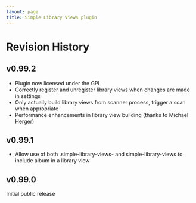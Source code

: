 ```yaml
---
layout: page
title: Simple Library Views plugin
---
```


Revision History
================

v0.99.2
-------

* Plugin now licensed under the GPL
* Correctly register and unregister library views when changes are made in settings
* Only actually build library views from scanner process, trigger a scan when appropriate
* Performance enhancements in library view building (thanks to Michael Herger)

v0.99.1
-------

* Allow use of both .simple-library-views- and simple-library-views to include album in a library view

v0.99.0
-------

Initial public release

